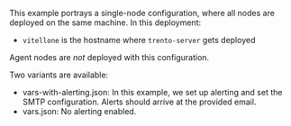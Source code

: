 This example portrays a single-node configuration, where all nodes are deployed on the same machine. In this deployment:
 - `vitellone` is the hostname where `trento-server` gets deployed

Agent nodes are *not* deployed with this configuration.

Two variants are available:
 - vars-with-alerting.json: In this example, we set up alerting and set the SMTP configuration. Alerts should arrive at the
   provided email.
 - vars.json: No alerting enabled.